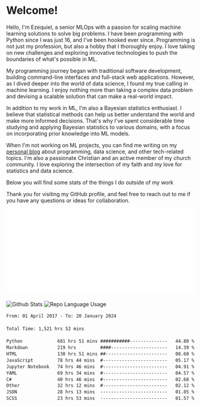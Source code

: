 # Welcome!

Hello, I'm Ezequiel, a senior MLOps with a passion for scaling machine learning solutions to solve big problems. I have been programming with Python since I was just 16, and I've been hooked ever since. Programming is not just my profession, but also a hobby that I thoroughly enjoy. I love taking on new challenges and exploring innovative technologies to push the boundaries of what's possible in ML.

My programming journey began with traditional software development, building command-line interfaces and full-stack web applications. However, as I dived deeper into the world of data science, I found my true calling in machine learning. I enjoy nothing more than taking a complex data problem and devising a scalable solution that can make a real-world impact.

In addition to my work in ML, I'm also a Bayesian statistics enthusiast. I believe that statistical methods can help us better understand the world and make more informed decisions. That's why I've spent considerable time studying and applying Bayesian statistics to various domains, with a focus on incorporating prior knowledge into ML models.

When I'm not working on ML projects, you can find me writing on my [personal blog](https://elc.github.io) about programming, data science, and other tech-related topics. I'm also a passionate Christian and an active member of my church community. I love exploring the intersection of my faith and my love for statistics and data science.

Below you will find some stats of the things I do outside of my work

Thank you for visiting my GitHub profile, and feel free to reach out to me if you have any questions or ideas for collaboration.

![RSS Feed](metrics.plugin.rss.svg)

![Github Stats](https://github-readme-stats.vercel.app/api?username=elc&show_icons=true&theme=gruvbox&border_radius=20&include_all_commits=true&count_private=true&card_width=450) ![Repo Language Usage](https://github-readme-stats.vercel.app/api/top-langs?username=elc&show_icons=true&theme=gruvbox&border_radius=20&include_all_commits=true&count_private=true&layout=compact&langs_count=5&card_width=400)


<!--START_SECTION:waka-->

```txt
From: 01 April 2017 - To: 20 January 2024

Total Time: 1,521 hrs 52 mins

Python             681 hrs 51 mins ###########--------------   44.80 %
Markdown           219 hrs         ####---------------------   14.39 %
HTML               130 hrs 51 mins ##-----------------------   08.60 %
JavaScript         78 hrs 44 mins  #------------------------   05.17 %
Jupyter Notebook   74 hrs 46 mins  #------------------------   04.91 %
YAML               69 hrs 34 mins  #------------------------   04.57 %
C#                 40 hrs 46 mins  #------------------------   02.68 %
Other              32 hrs 12 mins  #------------------------   02.12 %
JSON               28 hrs 13 mins  -------------------------   01.85 %
SCSS               23 hrs 53 mins  -------------------------   01.57 %
```

<!--END_SECTION:waka-->
